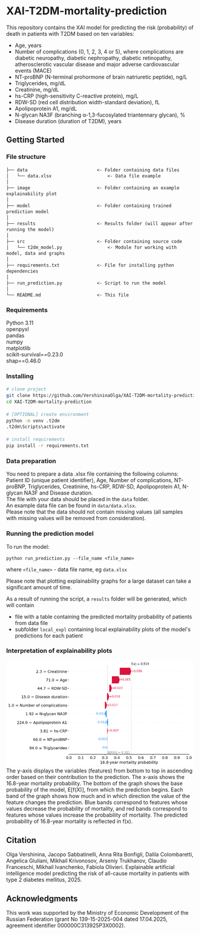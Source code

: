 # XAI-T2DM-mortality-prediction

This repository contains the XAI model for predicting the risk (probability) of death in patients with T2DM based on ten variables:
- Age, years
- Number of complications (0, 1, 2, 3, 4 or 5), where complications are diabetic neuropathy, diabetic nephropathy, diabetic retinopathy, atherosclerotic vascular disease and major adverse cardiovascular events (MACE)
- NT-proBNP (N-terminal prohormone of brain natriuretic peptide), ng/L
- Triglycerides, mg/dL
- Creatinine, mg/dL
- hs-CRP (high-sensitivity C-reactive protein), mg/L
- RDW-SD (red cell distribution width-standard deviation), fL
- Apolipoprotein A1, mg/dL
- N-glycan NA3F (branching α-1,3-fucosylated triantennary glycan), %
- Disease duration (duration of T2DM), years


## Getting Started

### File structure
```
├── data                          <- Folder containing data files
│   └── data.xlsx                     <- Data file example
│
├── image                         <- Folder containing an example explainability plot
│
├── model                         <- Folder containing trained prediction model
│
├── results                       <- Results folder (will appear after running the model)
│
├── src                           <- Folder containing source code
│   └── t2dm_model.py                 <- Module for working with model, data and graphs
│
├── requirements.txt              <- File for installing python dependencies
│
├── run_prediction.py             <- Script to run the model
│
└── README.md                     <- This file
```

### Requirements
Python 3.11  
openpyxl  
pandas  
numpy  
matplotlib  
scikit-survival==0.23.0  
shap==0.46.0  

### Installing
```bash
# clone project
git clone https://github.com/VershininaOlga/XAI-T2DM-mortality-prediction
cd XAI-T2DM-mortality-prediction

# [OPTIONAL] create environment
python -m venv .t2dm
.t2dm\Scripts\activate

# install requirements
pip install -r requirements.txt
```

### Data preparation
You need to prepare a data .xlsx file containing the following columns: Patient ID (unique patient identifier), Age, Number of complications, NT-proBNP, Triglycerides, Creatinine, hs-CRP, RDW-SD, Apolipoprotein A1, N-glycan NA3F and Disease duration.  
The file with your data should be placed in the ```data``` folder.  
An example data file can be found in ```data/data.xlsx```.  
Please note that the data should not contain missing values ​​(all samples with missing values ​​will be removed from consideration).

### Running the prediction model
To run the model:
```
python run_prediction.py --file_name <file_name>
```
where ```<file_name>``` - data file name, eg ```data.xlsx```

Please note that plotting explainability graphs for a large dataset can take a significant amount of time.

As a result of running the script, a ```results``` folder will be generated, which will contain  
- file with a table containing the predicted mortality probability of patients from data file
- subfolder ```local_expl``` containing local explainability plots of the model's predictions for each patient


### Interpretation of explainability plots
![illustration](image/illustration.png)
The y-axis displays the variables (features) from bottom to top in ascending order based on their contribution to the prediction. The x-axis shows the 16.8-year mortality probability. The bottom of the graph shows the base probability of the model, E[f(X)], from which the prediction begins. Each band of the graph shows how much and in which direction the value of the feature changes the prediction. Blue bands correspond to features whose values ​​decrease the probability of mortality, and red bands correspond to features whose values ​​increase the probability of mortality. The predicted probability of 16.8-year mortality is reflected in f(x).


## Citation
Olga Vershinina, Jacopo Sabbatinelli, Anna Rita Bonfigli, Dalila Colombaretti, Angelica Giuliani, Mikhail Krivonosov, Arseniy Trukhanov, Claudio Franceschi, Mikhail Ivanchenko, Fabiola Olivieri. Explainable artificial intelligence model predicting the risk of all-cause mortality in patients with type 2 diabetes mellitus, 2025.


## Acknowledgments
This work was supported by the Ministry of Economic Development of the Russian Federation (grant No 139-15-2025-004 dated 17.04.2025, agreement identifier 000000С313925P3X0002).
  
